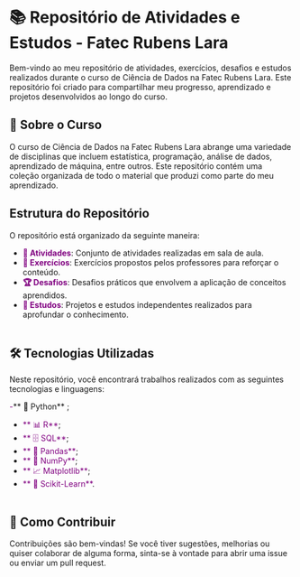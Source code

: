 <span style="color:golden;">

  # 📚 Repositório de Atividades e Estudos - Fatec Rubens Lara  </span>
Bem-vindo ao meu repositório de atividades, exercícios, desafios e estudos realizados durante o curso de Ciência de Dados na Fatec Rubens Lara. Este repositório foi criado para compartilhar meu progresso, aprendizado e projetos desenvolvidos ao longo do curso.

<span style="color:golden;">

  ## 📖 Sobre o Curso </span>
O curso de Ciência de Dados na Fatec Rubens Lara abrange uma variedade de disciplinas que incluem estatística, programação, análise de dados, aprendizado de máquina, entre outros. Este repositório contém uma coleção organizada de todo o material que produzi como parte do meu aprendizado.

<span style="color:golden;">

  ## Estrutura do Repositório </span>
O repositório está organizado da seguinte maneira:<br>

- <span style="color:purple;">**📂 Atividades**</span>: Conjunto de atividades realizadas em sala de aula.<br>
- <span style="color:purple;">**📝 Exercícios**</span>: Exercícios propostos pelos professores para reforçar o conteúdo.<br>
- <span style="color:purple;">**🏆 Desafios**</span>: Desafios práticos que envolvem a aplicação de conceitos aprendidos.<br>
- <span style="color:purple;">**🔬 Estudos**</span>: Projetos e estudos independentes realizados para aprofundar o conhecimento.<br><br>

<span style="color:golden;">
  
  ## 🛠️ Tecnologias Utilizadas 
</span>
Neste repositório, você encontrará trabalhos realizados com as seguintes tecnologias e linguagens:<br>

<span style="color:purple;">-</span>** 🐍 Python** ;<br>
- <span style="color:purple;">** 📊 R**</span>;<br>
- <span style="color:purple;">** 🗄️ SQL**</span>;<br>
- <span style="color:purple;">** 🐼 Pandas**</span>;<br>
- <span style="color:purple;">** 🔢 NumPy**</span>;<br>
- <span style="color:purple;">** 📈 Matplotlib**</span>;<br>
- <span style="color:purple;">** 🤖 Scikit-Learn**</span>.<br><br>

<span style="color:golden;">

  ## 🤝 Como Contribuir 
  </span>
Contribuições são bem-vindas! Se você tiver sugestões, melhorias ou quiser colaborar de alguma forma, sinta-se à vontade para abrir uma issue ou enviar um pull request.

